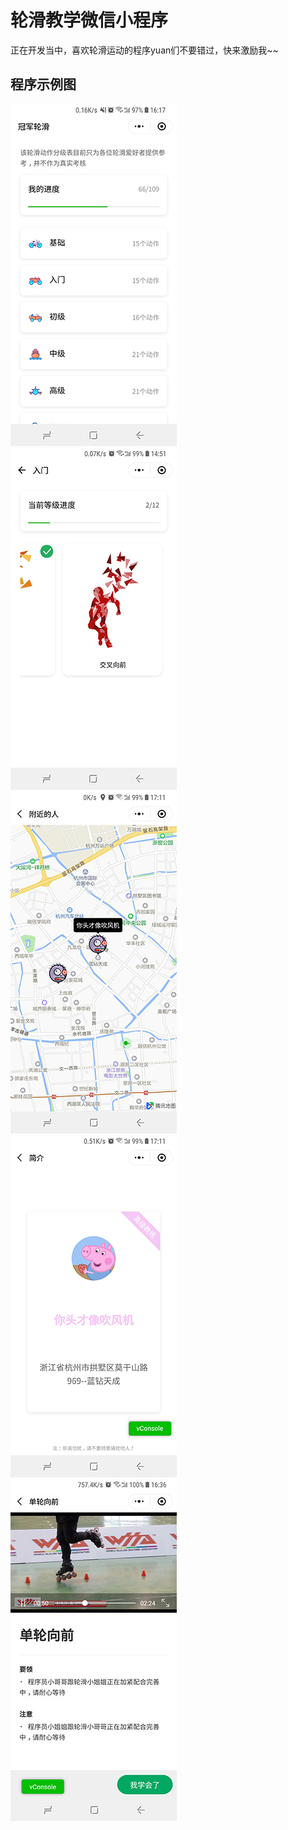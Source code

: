 # 轮滑教学微信小程序
正在开发当中，喜欢轮滑运动的程序yuan们不要错过，快来激励我~~


## 程序示例图
![image](./res/pictures/home.jpg)  ![image](./res/pictures/grade.jpg)
![image](./res/pictures/map.jpg)  ![image](./res/pictures/profile.jpg)  
![image](./res/pictures/figure.jpg)

